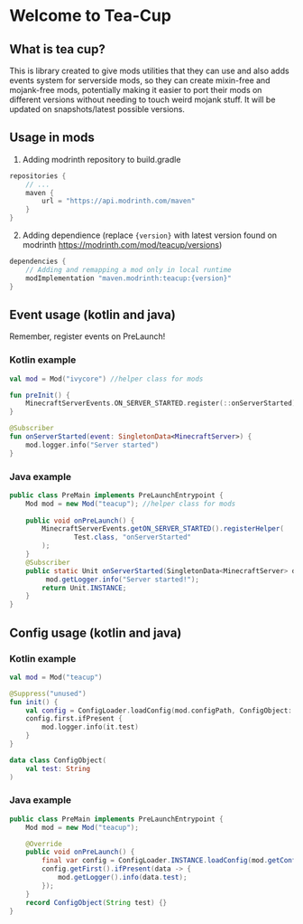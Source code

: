 # Welcome to Tea-Cup

## What is tea cup?
This is library created to give mods utilities that they can use and also adds events system for serverside mods, so they can create mixin-free and mojank-free mods, potentially making it easier to port their mods on different versions without needing to touch weird mojank stuff. It will be updated on snapshots/latest possible versions.

## Usage in mods
1. Adding modrinth repository to build.gradle
```groovy
repositories {
    // ...
    maven {
        url = "https://api.modrinth.com/maven"
    }
}
```
2. Adding dependience (replace `{version}` with latest version found on modrinth <https://modrinth.com/mod/teacup/versions>)
```groovy
dependencies {
    // Adding and remapping a mod only in local runtime
    modImplementation "maven.modrinth:teacup:{version}"
}
```
## Event usage (kotlin and java)
Remember, register events on PreLaunch!

### Kotlin example
```kt
val mod = Mod("ivycore") //helper class for mods

fun preInit() {
    MinecraftServerEvents.ON_SERVER_STARTED.register(::onServerStarted)
}

@Subscriber
fun onServerStarted(event: SingletonData<MinecraftServer>) {
    mod.logger.info("Server started")
}
```
### Java example
```java
public class PreMain implements PreLaunchEntrypoint {
    Mod mod = new Mod("teacup"); //helper class for mods
    
    public void onPreLaunch() {
        MinecraftServerEvents.getON_SERVER_STARTED().registerHelper(
                Test.class, "onServerStarted"
        );
    }
    @Subscriber
    public static Unit onServerStarted(SingletonData<MinecraftServer> data) {
         mod.getLogger.info("Server started!");
        return Unit.INSTANCE;
    }
}
```
## Config usage (kotlin and java)

### Kotlin example
```kt
val mod = Mod("teacup")

@Suppress("unused")
fun init() {
    val config = ConfigLoader.loadConfig(mod.configPath, ConfigObject::class.java)
    config.first.ifPresent {
        mod.logger.info(it.test)
    }
}

data class ConfigObject(
    val test: String
)
```
### Java example
```java
public class PreMain implements PreLaunchEntrypoint {
    Mod mod = new Mod("teacup");

    @Override
    public void onPreLaunch() {
        final var config = ConfigLoader.INSTANCE.loadConfig(mod.getConfigPath(), ConfigObject.class);
        config.getFirst().ifPresent(data -> {
            mod.getLogger().info(data.test);
        });
    }
    record ConfigObject(String test) {}
}
```
